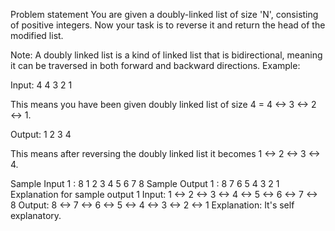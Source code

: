 Problem statement
You are given a doubly-linked list of size 'N', consisting of positive integers. Now your task is to reverse it and return the head of the modified list.

Note:
A doubly linked list is a kind of linked list that is bidirectional, meaning it can be traversed in both forward and backward directions.
Example:

Input: 
4
4 3 2 1

This means you have been given doubly linked list of size 4 = 4 <-> 3 <-> 2 <-> 1.

Output: 
1 2 3 4

This means after reversing the doubly linked list it becomes 1 <-> 2 <-> 3 <-> 4.

Sample Input 1 :
8
1 2 3 4 5 6 7 8 
Sample Output 1 :
8 7 6 5 4 3 2 1
Explanation for sample output 1
Input: 1 <-> 2 <-> 3 <-> 4 <-> 5 <-> 6 <-> 7 <-> 8
Output: 8 <-> 7 <-> 6 <-> 5 <-> 4 <-> 3 <-> 2 <-> 1
Explanation: It's self explanatory.